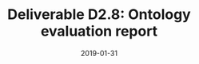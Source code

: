 ---
type: "document"
title:  "Deliverable D2.8: Ontology evaluation report"
date: 2019-01-31
download_link: "/assets/files/AC-WP2-QMUL-D2.8%20Ontology%20evaluation%20report.pdf"
license: CC-BY 4.0
---